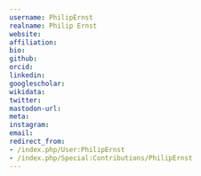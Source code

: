 ```yaml
---
username: PhilipErnst
realname: Philip Ernst
website: 
affiliation: 
bio: 
github: 
orcid: 
linkedin: 
googlescholar: 
wikidata: 
twitter: 
mastodon-url: 
meta:
instagram:
email:
redirect_from:
- /index.php/User:PhilipErnst
- /index.php/Special:Contributions/PhilipErnst
---
```

